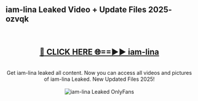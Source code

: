 <h2>iam-lina Leaked Video + Update Files 2025- ozvqk</h2>
<br>
<div align="center">
<h2><a href="https://libra.edu.pl?iam-lina" rel="nofollow">🔴 CLICK HERE 🌐==►► iam-lina</a></h2>
<br>
Get iam-lina leaked all content. Now you can access all videos and pictures of iam-lina Leaked. New Updated Files 2025!
<br>
<br>
<a href="https://libra.edu.pl?iam-lina" rel="nofollow" data-target="animated-image.originalLink"><img src="https://i.ibb.co.com/WyWwxjT/player-gif2.gif" alt="iam-lina Leaked OnlyFans" style="max-width: 100%; display: inline-block;" data-target="animated-image.originalImage"></a>
</div>
<br>